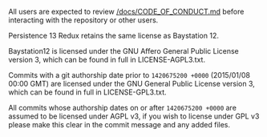 All users are expected to review [/docs/CODE_OF_CONDUCT.md](/docs/CODE_OF_CONDUCT.md) before interacting with the repository or other users.

Persistence 13 Redux retains the same license as Baystation 12.

Baystation12 is licensed under the GNU Affero General Public License version 3, which can be found in full in LICENSE-AGPL3.txt.

Commits with a git authorship date prior to `1420675200 +0000` (2015/01/08 00:00 GMT) are licensed under the GNU General Public License version 3, which can be found in full in LICENSE-GPL3.txt.

All commits whose authorship dates on or after `1420675200 +0000` are assumed to be licensed under AGPL v3, if you wish to license under GPL v3 please make this clear in the commit message and any added files.